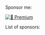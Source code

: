 Sponsor me:

[![💎 Premium](https://img.shields.io/github/sponsors/byby-inc?style=for-the-badge&logo=data:image/svg+xml;base64,PHN2ZyB4bWxucz0iaHR0cDovL3d3dy53My5vcmcvMjAwMC9zdmciIHZpZXdCb3g9IjAgMCAyNCAyNCIgZmlsbD0iI2ZmZiI+PHBhdGggZD0iTTEyIDJsNC4xOCA2LjE4TDIyIDEybC02LjgyIDMuODJMMTIgMjJsLTMuMTgtNi4xOEwyIDEybDYuODItMy44MloiLz48L3N2Zz4=&logoColor=white&label=💎%20Premium&color=6f42c1&labelColor=000000)](https://github.com/sponsors/byby-inc)

List of sponsors:

